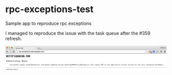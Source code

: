# rpc-exceptions-test
Sample app to reproduce rpc exceptions

I managed to reproduce the issue with the task queue after the #359 refresh.

![Alt text](error.png)